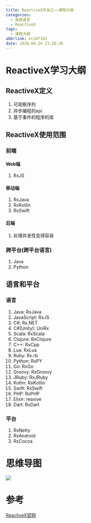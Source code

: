 ```yaml
---
title: ReactiveX开发之——课程大纲
categories:
  - 高级语言
  - ReactiveX
tags:
  - 课程大纲
abbrlink: ec34f163
date: 2018-04-24 21:26:38
---
```

# ReactiveX学习大纲
## ReactiveX定义
1. 可观察序列
2. 异步编程的api
3. 基于事件的程序的库

<!--more-->

## ReactiveX使用范围
### 前端
#### Web端
1. RxJS

#### 移动端
1. RxJava
2. RxKotlin
3. RxSwift

#### 后端
1. 处理并发性变得容易

### 跨平台(跨平台语言)
1. Java
2. Python

## 语言和平台

### 语言
1. Java: RxJava
2. JavaScript: RxJS
3. C#: Rx.NET
4. C#(Unity): UniRx
5. Scala: RxScala
6. Clojure: RxClojure
7. C++: RxCpp
8. Lua: RxLua
9. Ruby: Rx.rb
10. Python: RxPY
11. Go: RxGo
12. Groovy: RxGroovy
13. JRuby: RxJRuby
14. Kotlin: RxKotlin
15. Swift: RxSwift
16. PHP: RxPHP
17. Elixir: reaxive
18. Dart: RxDart
### 平台
1. RxNetty
2. RxAndroid
3. RxCocoa

# 思维导图
![][0]
# 参考
[ReactiveX官网][1]

[0]: https://raw.githubusercontent.com/PGzxc/images/master/blog-images/reactivex-outline.png
[1]: http://reactivex.io/
